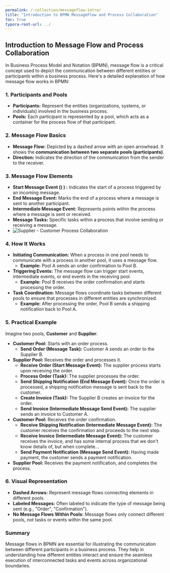 ```yaml
---
permalink: /:collection/messageflow-intro/
title: "Introduction to BPMN MessageFlow and Process Collaboration"
toc: true
typora-root-url: ../
---
```

## Introduction to Message Flow and Process Collaboration

In Business Process Model and Notation (BPMN), message flow is a critical concept used to depict the communication between different entities or participants within a business process. Here's a detailed explanation of how message flow works in BPMN:

### 1. **Participants and Pools**

- **Participants:** Represent the entities (organizations, systems, or individuals) involved in the business process.
- **Pools:** Each participant is represented by a pool, which acts as a container for the process flow of that participant.

### 2. **Message Flow Basics**

- **Message Flow:** Depicted by a dashed arrow with an open arrowhead. It shows the **communication between two separate pools (participants)**.
- **Direction:** Indicates the direction of the communication from the sender to the receiver.

### 3. **Message Flow Elements**

- **Start Message Event () <span class="bpmn-icon bpmn-icon-intermediate-event-catch-message"></span>) :** Indicates the start of a process triggered by an incoming message.
- **End Message Event:** Marks the end of a process where a message is sent to another participant.
- **Intermediate Message Event:** Represents points within the process where a message is sent or received.
- **Message Tasks:** Specific tasks within a process that involve sending or receiving a message.
- ![Supplier - Customer Process Collaboration](/assets/images/messageFlow-concept1.png "Simple supplier - Customer Process Collaboration")

### 4. **How It Works**

- **Initiating Communication:** When a process in one pool needs to communicate with a process in another pool, it uses a message flow.
  - **Example:** Pool A sends an order confirmation to Pool B.
- **Triggering Events:** The message flow can trigger start events, intermediate events, or end events in the receiving pool.
  - **Example:** Pool B receives the order confirmation and starts processing the order.
- **Task Coordination:** Message flows coordinate tasks between different pools to ensure that processes in different entities are synchronized.
  - **Example:** After processing the order, Pool B sends a shipping notification back to Pool A.

### 5. **Practical Example**

Imagine two pools, **Customer** and **Supplier**:

- **Customer Pool:** Starts with an order process.
  - **Send Order (Message Task):** Customer A sends an order to the Supplier B.
- **Supplier Pool:** Receives the order and processes it.
  - **Receive Order (Start Message Event):** The supplier process starts upon receiving the order.
  - **Process Order (Task):** The supplier processes the order.
  - **Send Shipping Notification (End Message Event):** Once the order is processed, a shipping notification message is sent back to the customer.
  - **Create Invoice (Task):**  The Supplier B creates an invoice for the order.
  - **Send Invoice (Intermediate Message Send Event):** The supplier sends an invoice to Customer A.
- **Customer Pool:** Receives the order confirmation.
  - **Receive Shipping Notification (Intermediate Message Event):** The customer receives the confirmation and proceeds to the next step.
  - **Receive Invoice (Intermediate Message Event):** The customer receives the invoice, and has some internal process that we don't know details of, but when complete...
  - **Send Payment Notification (Message Send Event):** Having made payment, the customer sends a payment notification.
- **Supplier Pool:** Receives the payment notification, and completes the process.

### 6. **Visual Representation**

- **Dashed Arrows:** Represent message flows connecting elements in different pools.
- **Labeled Messages:** Often labeled to indicate the type of message being sent (e.g., "Order", "Confirmation").
- **No Message Flows Within Pools:** Message flows only connect different pools, not tasks or events within the same pool.

### Summary

Message flows in BPMN are essential for illustrating the communication between different participants in a business process. They help in understanding how different entities interact and ensure the seamless execution of interconnected tasks and events across organizational boundaries.
